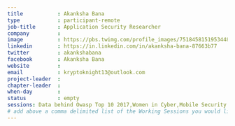 ```yaml
---
title           : Akanksha Bana
type            : participant-remote
job-title       : Application Security Researcher
company         : 
image           : https://pbs.twimg.com/profile_images/751845815195344896/vc0WUvTr.jpg
linkedin        : https://in.linkedin.com/in/akanksha-bana-87663b77
twitter         : akankshabana
facebook        : Akanksha Bana
website         :
email           : kryptoknight13@outlook.com
project-leader  :
chapter-leader  :
when-day        :
status          : empty
sessions: Data behind Owasp Top 10 2017,Women in Cyber,Mobile Security Testing Guide (MSTG),Mobile Security 
# add above a comma delimited list of the Working Sessions you would like to attend (use the session's title)
---
```


<!-- put more details about participant here -->
